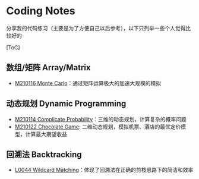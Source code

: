 # Coding Notes

分享我的代码练习（主要是为了方便自己以后参考），以下只列举一些个人觉得比较好的

[ToC]

## 数组/矩阵 Array/Matrix
- [M210116 Monte Carlo](./Other_Source/M210116_Monte_Carlo.py)：通过矩阵运算极大的加速大规模的模拟

## 动态规划 Dynamic Programming

- [M210114 Complicate Probability](./Other_Source/M210114_Complicate_Probability.py)：三维的动态规划，计算复杂的概率问题
- [M210122 Chocolate Game](./Other_Source/USC_DSO570_Chocolate_Game/Chocolate_Game_Solver.py): 二维动态规划，模拟机票、酒店的最优定价模型，计算最大期望收益

## 回溯法 Backtracking

- [L0044 Wildcard Matching](./Leetcode/L0044_wildcard-matching.py)：体现了回溯法在正确的剪枝思路下的简洁和效率